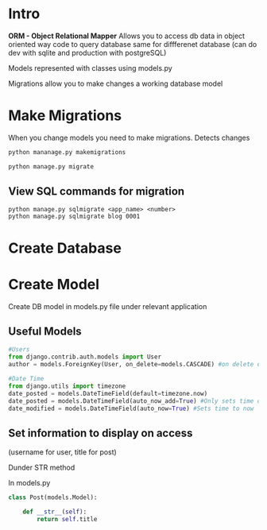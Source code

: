 # Intro

**ORM - Object Relational Mapper**
Allows  you to access db data in object oriented way
code to query database same for diffferenet database (can do dev with sqlite and production with postgreSQL)

Models represented with classes using models.py

Migrations allow you to make changes a working database model

# Make Migrations

When you change models you need to make migrations. Detects changes

```python
python mananage.py makemigrations

python manage.py migrate
```

## View SQL commands for migration
```
python manage.py sqlmigrate <app_name> <number>
python manage.py sqlmigrate blog 0001
```

# Create Database


# Create Model

Create DB model in models.py file under relevant application

## Useful Models

```Python
#Users
from django.contrib.auth.models import User 
author = models.ForeignKey(User, on_delete=models.CASCADE) #on delete deletes users content

#Date Time
from django.utils import timezone
date_posted = models.DateTimeField(default=timezone.now)
date_posted = models.DateTimeField(auto_now_add=True) #Only sets time on creation
date_modified = models.DateTimeField(auto_now=True) #Sets time to now


```

## Set information to display on access 
(username for user, title for post)

Dunder STR method

In models.py
```python
class Post(models.Model):

    def __str__(self):
        return self.title
```

